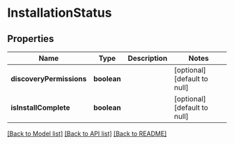 # InstallationStatus

## Properties
Name | Type | Description | Notes
------------ | ------------- | ------------- | -------------
**discoveryPermissions** | **boolean** |  | [optional] [default to null]
**isInstallComplete** | **boolean** |  | [optional] [default to null]

[[Back to Model list]](../README.md#documentation-for-models) [[Back to API list]](../README.md#documentation-for-api-endpoints) [[Back to README]](../README.md)


